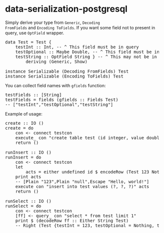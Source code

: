 data-serialization-postgresql
=============================

Simply derive your type from <code>Generic</code>, <code>Decoding FromFields</code> and <code>Encoding ToFields</code>.
If you want some field not to present in query, use <code>OptField</code> wrapper.

<pre>
data Test = Test {
    testInt :: Int, -- ^ This field must be in query
    testOptional :: Maybe Double, -- ^ This field must be in query, but it's nullable
    testString :: OptField String } -- ^ This may not be in query
        deriving (Generic, Show)

instance Serializable (Decoding FromFields) Test
instance Serializable (Encoding ToFields) Test
</pre>

You can collect field names with <code>gfields</code> function:

<pre>
testFields :: [String]
testFields = fields (gfields :: Fields Test)
-- ["testInt","testOptional","testString"]
</pre>

Example of usage:

<pre>
create :: IO ()
create = do
    con &lt;- connect testcon
    execute_ con "create table test (id integer, value double precision, name text)"
    return ()

runInsert :: IO ()
runInsert = do
    con &lt;- connect testcon
    let
        acts = either undefined id $ encodeRow (Test 123 Nothing (Has "Hello, world!"))
    print acts
    -- [Plain "123",Plain "null",Escape "Hello, world!"]
    execute con "insert into test values (?, ?, ?)" acts
    return ()

runSelect :: IO ()
runSelect = do
    con &lt;- connect testcon
    [ff] &lt;- query_ con "select * from test limit 1"
    print $ (decodeRow ff :: Either String Test)
    -- Right (Test {testInt = 123, testOptional = Nothing, testString = Has "Hello, world!"})
</pre>
